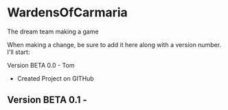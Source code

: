 # WardensOfCarmaria
The dream team making a game

When making a change, be sure to add it here along with a version number. I'll start:

Version BETA 0.0 - Tom
- Created Project on GITHub

Version BETA 0.1 -
-

